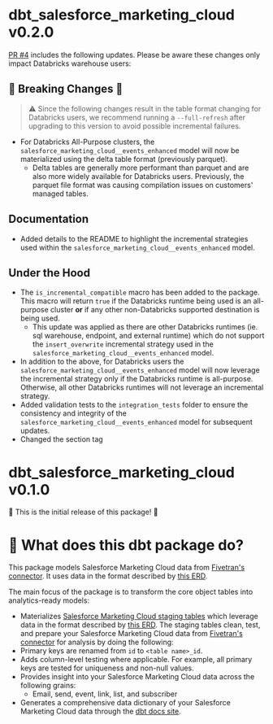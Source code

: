 # dbt_salesforce_marketing_cloud v0.2.0

[PR #4](https://github.com/fivetran/dbt_salesforce_marketing_cloud/pull/4) includes the following updates. Please be aware these changes only impact Databricks warehouse users:

## 🚨 Breaking Changes 🚨
> ⚠️ Since the following changes result in the table format changing for Databricks users, we recommend running a `--full-refresh` after upgrading to this version to avoid possible incremental failures.
- For Databricks All-Purpose clusters, the `salesforce_marketing_cloud__events_enhanced` model will now be materialized using the delta table format (previously parquet). 
  - Delta tables are generally more performant than parquet and are also more widely available for Databricks users. Previously, the parquet file format was causing compilation issues on customers' managed tables.

## Documentation
- Added details to the README to highlight the incremental strategies used within the `salesforce_marketing_cloud__events_enhanced` model.

## Under the Hood
- The `is_incremental_compatible` macro has been added to the package. This macro will return `true` if the Databricks runtime being used is an all-purpose cluster **or** if any other non-Databricks supported destination is being used.
  - This update was applied as there are other Databricks runtimes (ie. sql warehouse, endpoint, and external runtime) which do not support the `insert_overwrite` incremental strategy used in the `salesforce_marketing_cloud__events_enhanced` model. 
- In addition to the above, for Databricks users the `salesforce_marketing_cloud__events_enhanced` model will now leverage the incremental strategy only if the Databricks runtime is all-purpose. Otherwise, all other Databricks runtimes will not leverage an incremental strategy.
- Added validation tests to the `integration_tests` folder to ensure the consistency and integrity of the `salesforce_marketing_cloud__events_enhanced` model for subsequent updates.
- Changed the section tag

# dbt_salesforce_marketing_cloud v0.1.0
🎉 This is the initial release of this package! 🎉

# 📣 What does this dbt package do?

This package models Salesforce Marketing Cloud data from [Fivetran's connector](https://fivetran.com/docs/applications/salesforce_marketing_cloud). It uses data in the format described by [this ERD](https://fivetran.com/docs/applications/salesforce_marketing_cloud#schemainformation).

The main focus of the package is to transform the core object tables into analytics-ready models:
  - Materializes [Salesforce Marketing Cloud staging tables](https://fivetran.github.io/dbt_salesforce_marketing_cloud/#!/overview/salesforce_marketing_cloud/models/?g_v=1) which leverage data in the format described by [this ERD](https://fivetran.com/docs/applications/salesforce_marketing_cloud/#schemainformation). The staging tables clean, test, and prepare your Salesforce Marketing Cloud data from [Fivetran's connector](https://fivetran.com/docs/applications/salesforce_marketing_cloud) for analysis by doing the following:
  - Primary keys are renamed from `id` to `<table name>_id`. 
  - Adds column-level testing where applicable. For example, all primary keys are tested for uniqueness and non-null values.
  - Provides insight into your Salesforce Marketing Cloud data across the following grains:
    - Email, send, event, link, list, and subscriber
  - Generates a comprehensive data dictionary of your Salesforce Marketing Cloud data through the [dbt docs site](https://fivetran.github.io/dbt_salesforce_marketing_cloud/).
